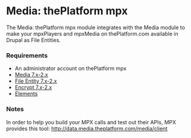 Media: thePlatform mpx
======================

The Media: thePlatform mpx module integrates with the Media module to make your mpxPlayers and mpxMedia on thePlatform.com available in Drupal as File Entities.

### Requirements

* An administrator account on thePlatform mpx
* [Media 7.x-2.x](https://www.drupal.org/project/media)
* [File Entity 7.x-2.x](https://www.drupal.org/project/file_entity)
* [Encrypt 7.x-2.x](https://www.drupal.org/project/encrypt)
* [Elements](https://www.drupal.org/project/elements)

### Notes

In order to help you build your MPX calls and test out their APIs, MPX provides this tool: http://data.media.theplatform.com/media/client

